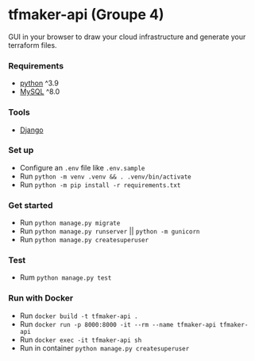 # tfmaker-api (Groupe 4)

GUI in your browser to draw your cloud infrastructure and generate your terraform files.

### Requirements

- [python](https://www.python.org/downloads/) ^3.9
- [MySQL](https://www.mysql.com/fr/) ^8.0

### Tools

- [Django](https://www.djangoproject.com/)

### Set up

- Configure an `.env` file like `.env.sample`
- Run `python -m venv .venv && . .venv/bin/activate`
- Run `python -m pip install -r requirements.txt`

### Get started

- Run `python manage.py migrate`
- Run `python manage.py runserver` || `python -m gunicorn`
- Run `python manage.py createsuperuser`

### Test
- Rum `python manage.py test`

### Run with Docker
- Run `docker build -t tfmaker-api .`
- Run `docker run -p 8000:8000 -it --rm --name tfmaker-api tfmaker-api`
- Run `docker exec -it tfmaker-api sh`
- Run in container `python manage.py createsuperuser`
